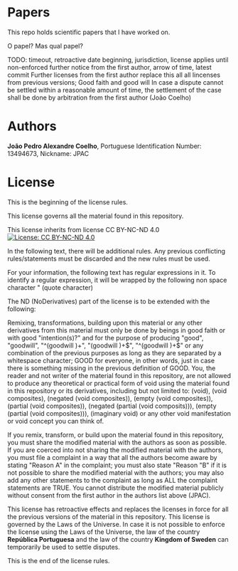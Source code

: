 # Papers
This repo holds scientific papers that I have worked on.

O papel? Mas qual papel?

TODO: timeout, retroactive date beginning, jurisdiction, license applies until non-enforced further notice from the first author, arrow of time, latest commit
Further licenses from the first author replace this all all lincenses from previous versions;
Good faith and good will
In case a dispute cannot be settled within a reasonable amount of time, the settlement of the case shall be done by arbitration from the first author (João Coelho) 

# Authors
**João Pedro Alexandre Coelho**, Portuguese Identification  Number: 13494673, Nickname: JPAC

# License

This is the beginning of the license rules.

This license governs all the material found in this repository.

This license inherits from license CC BY-NC-ND 4.0 [![License: CC BY-NC-ND 4.0](https://img.shields.io/badge/License-CC%20BY--NC--ND%204.0-lightgrey.svg)](https://creativecommons.org/licenses/by-nc-nd/4.0/)

In the following text, there will be additional rules. Any previous conflicting rules/statements must be discarded and the new rules must be used.

For your information, the following text has regular expressions in it. To identify a regular expression, it will be wrapped by the following non space character " (quote character)

The ND (NoDerivatives) part of the license is to be extended with the following: 

Remixing, transformations, building upon this material or any other derivatives from this material must only be done by beings in good faith or with good "intention(s)?" and for the purpose of producing "good", "goodwill", "^(goodwill )+", "(goodwill )+$", "^(goodwill )+$" or any combination of the previous purposes as long as they are separated by a whitespace character; GOOD for everyone, in other words, just in case there is something missing in the previous definition of GOOD. You, the reader and not writer of the material found in this repository, are not allowed to produce any theoretical or practical form of void using the material found in this repository or its derivatives, including but not limited to: (void), (void composites), (negated (void composites)), (empty (void composites)), (partial (void composites)), (negated (partial (void composits))), (empty (partial (void composites))), (imaginary void) or any other void manifestation or void concept you can think of.

If you remix, transform, or build upon the material found in this repository, you must share the modified material with the authors as soon as possible. If you are coerced into not sharing the modified material with the authors, you must file a complaint in a way that all the authors become aware by stating "Reason A" in the complaint; you must also state "Reason "B" if it is not possible to share the modified material with the authors; you may also add any other statements to the complaint as long as ALL the complaint statements are TRUE.
You cannot distribute the modified material publicly without consent from the first author in the authors list above (JPAC).

This license has retroactive effects and replaces the licenses in force for all the previous versions of the material in this repository.
This license is governed by the Laws of the Universe. In case it is not possible to enforce the license using the Laws of the Universe, the law of the country **República Portuguesa** and the law of the country **Kingdom of Sweden** can temporarily be used to settle disputes.


This is the end of the license rules.
